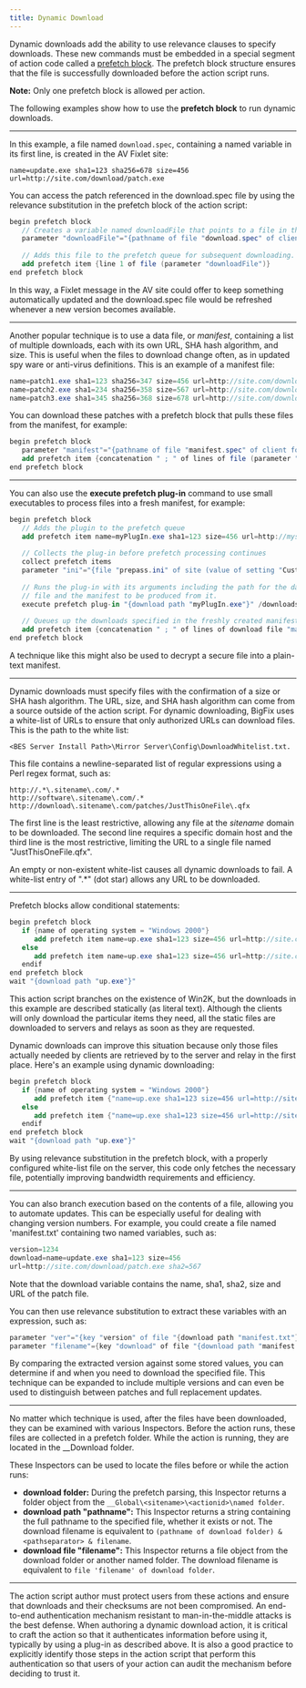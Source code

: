 ```yaml
---
title: Dynamic Download
---
```


Dynamic downloads add the ability to use relevance clauses to specify downloads. 
These new commands must be embedded in a special segment of action code called a [prefetch block](./prefetch_block.html).
The prefetch block structure ensures that the file is successfully downloaded before the action script runs.

**Note:** Only one prefetch block is allowed per action.


The following examples show how to use the **prefetch block** to run dynamic downloads.

---

In this example, a file named `download.spec`, containing a named variable in its 
first line, is created in the AV Fixlet site: 

```
name=update.exe sha1=123 sha256=678 size=456 url=http://site.com/download/patch.exe
```

You can access the patch referenced in the download.spec file by using the relevance 
substitution in the prefetch block of the action script:

```actionscript
begin prefetch block
   // Creates a variable named downloadFile that points to a file in the AV site.
   parameter "downloadFile"="{pathname of file "download.spec" of client folder of site "AV"}"
		
   // Adds this file to the prefetch queue for subsequent downloading.
   add prefetch item {line 1 of file (parameter "downloadFile")}
end prefetch block
```

In this way, a Fixlet message in the AV site could offer to keep something
automatically updated and the download.spec file would be refreshed whenever a
new version becomes available.

---

Another popular technique is to use a data file, or *manifest*, containing a list of
multiple downloads, each with its own URL, SHA hash algorithm, and size. This is useful 
when the files to download change often, as in updated spy ware or
anti-virus definitions. This is an example of a manifest file:

```actionscript
name=patch1.exe sha1=123 sha256=347 size=456 url=http://site.com/download/patch1.exe
name=patch2.exe sha1=234 sha256=358 size=567 url=http://site.com/download/patch2.exe
name=patch3.exe sha1=345 sha256=368 size=678 url=http://site.com/download/patch3.exe
```

You can download these patches with a prefetch block that pulls these files from the manifest, 
for example:

```actionscript
begin prefetch block
   parameter "manifest"="{pathname of file "manifest.spec" of client folder of site "AV"}"
   add prefetch item {concatenation " ; " of lines of file (parameter "manifest")}
end prefetch block
```

---

You can also use the **execute prefetch plug-in** command to use small executables to process 
files into a fresh manifest, for example:

```actionscript
begin prefetch block
   // Adds the plugin to the prefetch queue 
   add prefetch item name=myPlugIn.exe sha1=123 size=456 url=http://mysite/plugin.exe sha2=347
      
   // Collects the plug-in before prefetch processing continues
   collect prefetch items
   parameter "ini"="{file "prepass.ini" of site (value of setting "CustomSite") of client}"
		 
   // Runs the plug-in with its arguments including the path for the data 
   // file and the manifest to be produced from it.
   execute prefetch plug-in "{download path "myPlugIn.exe"}" /downloads "{parameter "ini"}" "{download path "manifest"}"
		 
   // Queues up the downloads specified in the freshly created manifest	 
   add prefetch item {concatenation " ; " of lines of download file "manifest"}
end prefetch block
```

A technique like this might also be used to decrypt a secure file into 
a plain-text manifest.

---

Dynamic downloads must specify files with the confirmation of a size or SHA hash
algorithm. The URL, size, and SHA hash algorithm can come from a source outside
of the action script. For dynamic downloading, BigFix uses a white-list of URLs to 
ensure that only authorized URLs can download files. This is the path
to the white list: 

```
<BES Server Install Path>\Mirror Server\Config\DownloadWhitelist.txt. 
```

This file contains a newline-separated list of regular
expressions using a Perl regex format, such as:

```
http://.*\.sitename\.com/.*
http://software\.sitename\.com/.*
http://download\.sitename\.com/patches/JustThisOneFile\.qfx
```

The first line is the least restrictive, allowing any file at the *sitename*
domain to be downloaded. The second line requires a specific domain host
and the third line is the most restrictive, limiting the URL to a single file
named "JustThisOneFile.qfx". 

An empty or non-existent white-list causes all dynamic downloads to fail.
A white-list entry of ".*" (dot star) allows any URL to be downloaded.

---

Prefetch blocks allow conditional statements:

```actionscript
begin prefetch block
   if {name of operating system = "Windows 2000"}
      add prefetch item name=up.exe sha1=123 size=456 url=http://site.com/patch2k.exe sha2=567
   else
      add prefetch item name=up.exe sha1=123 size=456 url=http://site.com/patch.exe sha2=567
   endif
end prefetch block
wait "{download path "up.exe"}"
```

This action script branches on the existence of Win2K, but the downloads in this 
example are described statically (as literal text). Although the clients will only 
download the particular items they need, all the static files are downloaded to servers 
and relays as soon as they are requested. 


Dynamic downloads can improve this situation because only those files actually 
needed by clients are retrieved by to the server and relay in the first place. 
Here's an example using dynamic downloading:

```actionscript
begin prefetch block
   if {name of operating system = "Windows 2000"}
      add prefetch item {"name=up.exe sha1=123 size=456 url=http://site.com/patch2k.exe"} sha2=567
   else
      add prefetch item {"name=up.exe sha1=123 size=456 url=http://site.com/patch.exe"} sha2=567
   endif
end prefetch block
wait "{download path "up.exe"}"
```

By using relevance substitution in the prefetch block, with a properly configured white-list 
file on the server, this code only fetches the necessary file, potentially improving bandwidth 
requirements and efficiency.

---

You can also branch execution based on the contents of a file, allowing you to
automate updates. This can be especially useful for dealing with changing version
numbers. For example, you could create a file named 'manifest.txt' containing two
named variables, such as:

```actionscript
version=1234
download=name=update.exe sha1=123 size=456
url=http://site.com/download/patch.exe sha2=567
``` 

Note that the download variable contains the name, sha1, sha2, size and URL
of the patch file.

You can then use relevance substitution to extract these variables with
an expression, such as:

```actionscript
parameter "ver"="{key "version" of file "{download path "manifest.txt"}"}"
parameter "filename"={key "download" of file "{download path "manifest.txt"}"}
```

By comparing the extracted version against some stored values, you can determine
if and when you need to download the specified file. This technique can be
expanded to include multiple versions and can even be used to distinguish between
patches and full replacement updates.

---

No matter which technique is used, after the files have been downloaded, they can
be examined with various Inspectors. Before the action runs, these files are collected
in a prefetch folder. While the action is running, they are located in the __Download folder.

These Inspectors can be used to locate the files before or while the action runs:
* **download folder:** During the prefetch parsing, this Inspector returns a folder
object from the `__Global\<sitename>\<actionid>\named folder`.
* **download path "pathname":** This Inspector returns a string containing the full
pathname to the specified file, whether it exists or not. The download filename
is equivalent to `(pathname of download folder) & <pathseparator> & filename`.
* **download file "filename":** This Inspector returns a file object from the download
folder or another named folder. The download filename is equivalent to `file
'filename' of download folder`. 

---

The action script author must protect users from these actions and ensure 
that downloads and their checksums are not been compromised. An end-to-end authentication 
mechanism resistant to man-in-the-middle attacks is the best defense. When authoring 
a dynamic download action, it is critical to craft the action so that it authenticates 
information before using it, typically by using a plug-in as described above. 
It is also a good practice to explicitly identify those steps in the action script that perform 
this authentication so that users of your action can audit the mechanism before deciding 
to trust it.
